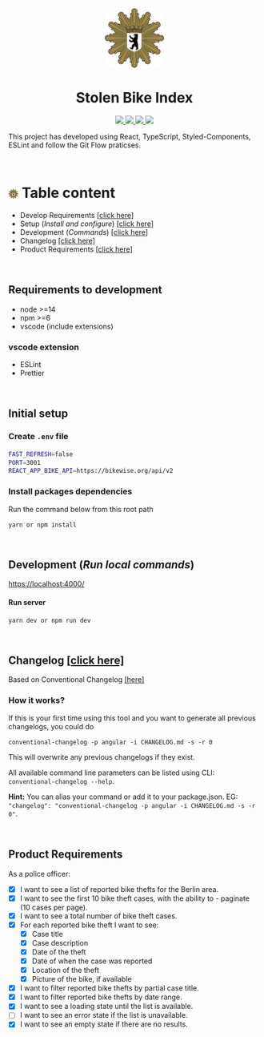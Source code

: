 <p align="center">
  <a href="https://stolen-bikes-index.herokuapp.com/" target="_blank">
    <img src="_docs/berliner_polizei.svg" width="120" />
  </a>
</p>

<h1 align="center">Stolen Bike Index</h1>

<p align="center">
  <a href="https://stolen-bikes-index.herokuapp.com/" target="_blank">
    <img src="https://img.shields.io/badge/-development-red" />
  </a>
  <a href="https://stolen-bikes-index-app.herokuapp.com/" target="_blank">
    <img src="https://img.shields.io/badge/-production-purple" />
  </a>
  <a href="#setup">
    <img src="https://img.shields.io/badge/-setup-blue" />
  </a>
  <a href="#changelog" target="_blank">
    <img src="https://img.shields.io/badge/-changelog-grey" />
  </a>
</p>

This project has developed using React, TypeScript, Styled-Components, ESLint and follow the Git Flow praticses.

<br>

<!-- ![Mobile-GIF](_docs/stolen-bykes.gif) -->


# <img src="_docs/berliner_polizei.svg" width="20" valign="middle" /> **Table content**

- Develop Requirements [[click here]](#requirements)
- Setup (*Install and configure*) [[click here]](#setup)
- Development (*Commands*) [[click here]](#development)
- Changelog [[click here]](#changelog)
- Product Requirements [[click here]](#todo)

<br>
<a name="requirements"></a>

## **Requirements to development**

- node >=14
- npm >=6
- vscode (include extensions)

### vscode extension

- ESLint
- Prettier

<br>
<a name="setup"></a>

## **Initial setup**

### Create `.env` file

```bash
FAST_REFRESH=false
PORT=3001
REACT_APP_BIKE_API=https://bikewise.org/api/v2
```

### Install packages dependencies

Run the command below from this root path

```terminal
yarn or npm install
```


<br>
<a name="development"></a>

## **Development** (*Run local commands*)
[https://localhost:4000/](https://localhost:4000/)

#### Run server

```terminal
yarn dev or npm run dev
```


<br>
<a name="changelog"></a>

## Changelog [[click here]](CHANGELOG.md)

Based on Conventional Changelog [[here]](https://github.com/conventional-changelog/conventional-changelog/tree/master/packages/conventional-changelog-cli)

### How it works?

If this is your first time using this tool and you want to generate all previous changelogs, you could do

```
conventional-changelog -p angular -i CHANGELOG.md -s -r 0
```

This will overwrite any previous changelogs if they exist.

All available command line parameters can be listed using CLI: `conventional-changelog --help`.

**Hint:** You can alias your command or add it to your package.json. EG: `"changelog": "conventional-changelog -p angular -i CHANGELOG.md -s -r 0"`.

<br>
<a name="todo"></a>

## **Product Requirements**

As a police officer:

- [X] I want to see a list of reported bike thefts for the Berlin area.
- [X] I want to see the first 10 bike theft cases, with the ability to - paginate (10 cases per page).
- [X] I want to see a total number of bike theft cases.
- [X] For each reported bike theft I want to see:
  - [X] Case title
  - [X] Case description
  - [X] Date of the theft
  - [X] Date of when the case was reported
  - [X] Location of the theft
  - [X] Picture of the bike, if available
- [X] I want to filter reported bike thefts by partial case title.
- [X] I want to filter reported bike thefts by date range.
- [X] I want to see a loading state until the list is available.
- [ ] I want to see an error state if the list is unavailable.
- [X] I want to see an empty state if there are no results.

